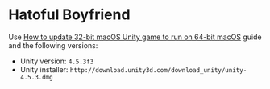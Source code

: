 Hatoful Boyfriend
=================

Use [How to update 32-bit macOS Unity game to run on 64-bit macOS](../common/unity-32-to-64.md) guide and the following versions:

- Unity version: `4.5.3f3`
- Unity installer: `http://download.unity3d.com/download_unity/unity-4.5.3.dmg`